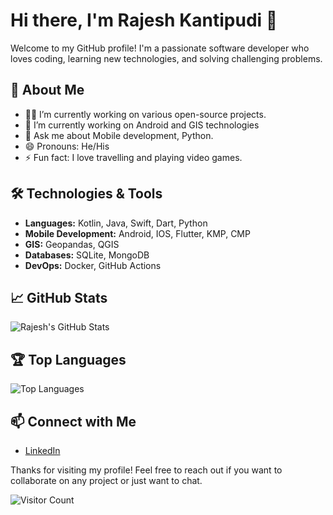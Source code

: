 # Hi there, I'm Rajesh Kantipudi 👋

Welcome to my GitHub profile! I'm a passionate software developer who loves coding, learning new technologies, and solving challenging problems.

## 🚀 About Me

- 👨‍💻 I’m currently working on various open-source projects.
- 🌱 I’m currently working on Android and GIS technologies
- 💬 Ask me about Mobile development, Python.
- 😄 Pronouns: He/His
- ⚡ Fun fact: I love travelling and playing video games.

## 🛠️ Technologies & Tools

- **Languages:** Kotlin, Java, Swift, Dart, Python
- **Mobile Development:** Android, IOS, Flutter, KMP, CMP
- **GIS:** Geopandas, QGIS
- **Databases:** SQLite, MongoDB
- **DevOps:** Docker, GitHub Actions

## 📈 GitHub Stats

![Rajesh's GitHub Stats](https://github-readme-stats.vercel.app/api?username=iamrajeshk&show_icons=true&theme=radical)

## 🏆 Top Languages

![Top Languages](https://github-readme-stats.vercel.app/api/top-langs/?username=iamrajeshk&layout=compact&theme=radical)

## 📫 Connect with Me

- [LinkedIn](https://www.linkedin.com/in/rajesh-k-17463960/)

Thanks for visiting my profile! Feel free to reach out if you want to collaborate on any project or just want to chat.

![Visitor Count](https://komarev.com/ghpvc/?username=iamrajeshk&color=blue)
